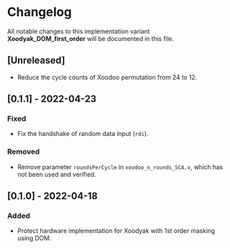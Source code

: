 # Changelog

All notable changes to this implementation variant **Xoodyak_DOM_first_order** will be documented in this file.

## [Unreleased]

- Reduce the cycle counts of Xoodoo permutation from 24 to 12.

## [0.1.1] - 2022-04-23

### Fixed

- Fix the handshake of random data input (`rdi`).

### Removed

- Remove parameter `roundsPerCycle` in `xoodoo_n_rounds_SCA.v`, which has not been used and verified.

## [0.1.0] - 2022-04-18

### Added

- Protect hardware implementation for Xoodyak with 1st order masking using DOM.